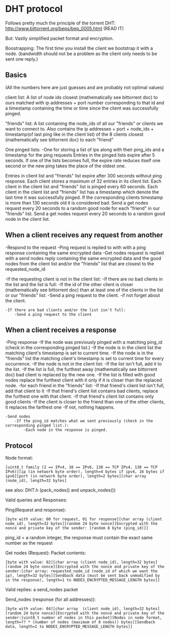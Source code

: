 DHT protocol
============

Follows pretty much the principle of the torrent DHT: http://www.bittorrent.org/beps/bep_0005.html (READ IT)

But:
Vastly simplified packet format and encryption.

Boostrapping:
The first time you install the client we bootstrap it with a node. (bandwidth should not be a problem as the client only needs to be sent one reply.)


Basics
------
(All the numbers here are just guesses and are probably not optimal values)

client list: A list of node ids closest (mathematically see bittorrent doc) to ours matched with ip addresses + port number corresponding to that id and a timestamp containing the time or time since the client was successfully pinged.

"friends" list: A list containing the node_ids of all our "friends" or clients we want to connect to.
Also contains the ip addresses + port + node_ids + timestamp(of last ping like in the client list) of the 8 clients closest (mathematically see bittorrent doc) to each "friend"

One pinged lists: 
-One for storing a list of ips along with their ping_ids and a timestamp for the ping requests
Entries in the pinged lists expire after 5 seconds.
If one of the lists becomes full, the expire rate reduces itself one second or the new ping takes the place of the oldest one.


Entries in client list and "friends" list expire after 300 seconds without ping response.
Each client stores a maximum of 32 entries in its client list.
Each client in the client list and "friends" list is pinged every 60 seconds.
Each client in the client list and "friends" list has a timestamp which denote the last time it was successfully pinged.
If the corresponding clients timestamp is more than 130 seconds old it is considered bad.
Send a get nodes request every 20 seconds to a random good node for each "friend" in our "friends" list.
Send a get nodes request every 20 seconds to a random good node in the client list.


When a client receives any request from another
-----------------------------------------------
-Respond to the request
    -Ping request is replied to with with a ping response containing the same encrypted data
    -Get nodes request is replied with a send nodes reply containing the same encrypted data and the good nodes from the client list and/or the "friends" list that are closest to the requested_node_id

-If the requesting client is not in the client list:
    -If there are no bad clients in the list and the list is full:
        -If the id of the other client is closer (mathematically see bittorrent doc) than at least one of the clients in the list or our "friends" list:
            -Send a ping request to the client.
        -if not forget about the client.

    -If there are bad clients and/or the list isn't full:
        -Send a ping request to the client 

When a client receives a response
---------------------------------
-Ping response
    -If the node was previously pinged with a matching ping_id (check in the corresponding pinged list.)
        -If the node is in the client list the matching client's timestamp is set to current time.
        -If the node is in the "friends" list the matching client's timestamp is set to current time for every occurrence.
        -If the node is not in the client list:
            -If the list isn't full, add it to the list.
            -If the list is full, the furthest away (mathematically see bittorrent doc) bad client is replaced by the new one.
            -If the list is filled with good nodes replace the furthest client with it only if it is closer than the replaced node.
        -for each friend in the "friends" list:
            -If that friend's client list isn't full, add that client to it
            -If that friend's client list contains bad clients, replace the furthest one with that client.
            -If that friend's client list contains only good clients
                -If the client is closer to the friend than one of the other clients, it replaces the farthest one
                -If not, nothing happens.

    -Send nodes
        -If the ping_id matches what we sent previously (check in the corresponding pinged list.):
            -Each node in the response is pinged.





Protocol
--------

Node format: 
```
[uint8_t family (2 == IPv4, 10 == IPv6, 130 == TCP IPv4, 138 == TCP IPv6)][ip (in network byte order), length=4 bytes if ipv4, 16 bytes if ipv6][port (in network byte order), length=2 bytes][char array (node_id), length=32 bytes]
```
see also: DHT.h (pack_nodes() and unpack_nodes())

Valid queries and Responses:

Ping(Request and response): 
```
[byte with value: 00 for request, 01 for response][char array (client node_id), length=32 bytes][random 24 byte nonce][Encrypted with the nonce and private key of the sender: [random 8 byte (ping_id)]]
```
ping_id = a random integer, the response must contain the exact same number as the request


Get nodes (Request):
Packet contents: 
```
[byte with value: 02][char array (client node_id), length=32 bytes][random 24 byte nonce][Encrypted with the nonce and private key of the sender:[char array: requested_node_id (node_id of which we want the ip), length=32 bytes][Sendback data (must be sent back unmodified by in the response), length=1 to NODES_ENCRYPTED_MESSAGE_LENGTH bytes]]
```
Valid replies: a send_nodes packet

Send_nodes (response (for all addresses)): 
```
[byte with value: 04][char array  (client node_id), length=32 bytes][random 24 byte nonce][Encrypted with the nonce and private key of the sender:[uint8_t number of nodes in this packet][Nodes in node format, length=?? * (number of nodes (maximum of 8 nodes)) bytes][Sendback data, length=1 to NODES_ENCRYPTED_MESSAGE_LENGTH bytes]]
```

